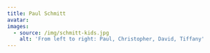 ```yaml
---
title: Paul Schmitt
avatar:
images:
  - source: /img/schmitt-kids.jpg
    alt: 'From left to right: Paul, Christopher, David, Tiffany'
---
```

